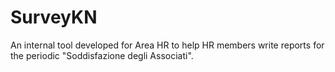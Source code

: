 # SurveyKN
An internal tool developed for Area HR to help HR members write reports for the periodic "Soddisfazione degli Associati".
